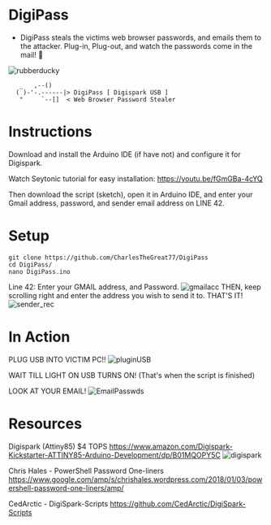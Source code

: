 # DigiPass
* DigiPass steals the victims web browser passwords, and emails them to the attacker. Plug-in, Plug-out, and watch the passwords come in the mail! 😤


![rubberducky](https://user-images.githubusercontent.com/27988707/124514312-c25d3800-ddaa-11eb-9b23-f01e3a8901d7.jpeg)

```
   _   ,--()
  ( )-'-.------|> DigiPass [ Digispark USB ]
   "     `--[]  < Web Browser Password Stealer
```

# Instructions
Download and install the Arduino IDE (if have not) and configure it for Digispark.

Watch Seytonic tutorial for easy installation:
   https://youtu.be/fGmGBa-4cYQ

Then download the script (sketch), open it in Arduino IDE, and enter your Gmail address,
   password, and sender email address on LINE 42.

# Setup
```
git clone https://github.com/CharlesTheGreat77/DigiPass
cd DigiPass/
nano DigiPass.ino
```
Line 42: Enter your GMAIL address, and Password. ![gmailacc](https://user-images.githubusercontent.com/27988707/124519010-13bef480-ddb6-11eb-989c-7b24a835438f.png)
THEN, keep scrolling right and enter the address you wish to send it to. THAT'S IT! ![sender_rec](https://user-images.githubusercontent.com/27988707/124519048-30f3c300-ddb6-11eb-81b6-247c7fbe62fd.png)


# In Action
PLUG USB INTO VICTIM PC!!
![pluginUSB](https://user-images.githubusercontent.com/27988707/124519280-d3ac4180-ddb6-11eb-8d1e-edf9e397c5f5.GIF)

WAIT TILL LIGHT ON USB TURNS ON! (That's when the script is finished)

LOOK AT YOUR EMAIL!
![EmailPasswds](https://user-images.githubusercontent.com/27988707/124519342-05250d00-ddb7-11eb-8045-287df6c0ced7.PNG)



# Resources

Digispark (Attiny85) $4 TOPS
  https://www.amazon.com/Digispark-Kickstarter-ATTINY85-Arduino-Development/dp/B01MQOPY5C
  ![digispark](https://user-images.githubusercontent.com/27988707/124518769-57fdc500-ddb5-11eb-8f82-ea79b210ea2f.jpeg)


Chris Hales - PowerShell Password One-liners
  https://www.google.com/amp/s/chrishales.wordpress.com/2018/01/03/powershell-password-one-liners/amp/

CedArctic - DigiSpark-Scripts
  https://github.com/CedArctic/DigiSpark-Scripts
